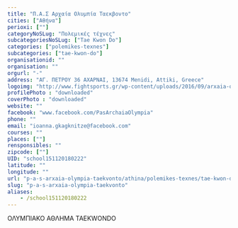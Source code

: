 ```yaml
---
title: "Π.Α.Σ Αρχαία Ολυμπία Ταεκβοντο"
cities: ["Αθήνα"]
perioxi: [""]
categoryNoSLug: "Πολεμικές τέχνες"
subcategoriesNoSLug: ["Tae Kwon Do"]
categories: ["polemikes-texnes"]
subcategories: ["tae-kwon-do"]
organisationid: ""
organisation: ""
orgurl: "-"
address: "ΑΓ. ΠΕΤΡΟΥ 36 ΑΧΑΡΝΑΙ, 13674 Menidi, Attiki, Greece"
logoimg: "http://www.fightsports.gr/wp-content/uploads/2016/09/arxaia-olimpia-logo.jpg"
profilePhoto : "downloaded"
coverPhoto : "downloaded"
website: ""
facebook: "www.facebook.com/PasArchaiaOlympia"
phone: ""
email: "ioanna.gkagknitze@facebook.com"
courses: ""
places: [""]
rensponsibles: ""
zipcode: [""]
UID: "school151120180222"
latitude: ""
longitude: ""
url: "p-a-s-arxaia-olympia-taekvonto/athina/polemikes-texnes/tae-kwon-do"
slug: "p-a-s-arxaia-olympia-taekvonto"
aliases:
    - /school151120180222
---
```



ΟΛΥΜΠΙΑΚΟ ΑΘΛΗΜΑ TAEKWONDO


